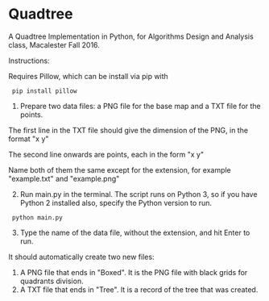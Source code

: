 # Quadtree

A Quadtree Implementation in Python, for Algorithms Design and Analysis class, Macalester Fall 2016.

Instructions:

Requires Pillow, which can be install via pip with
```
 pip install pillow
```

1. Prepare two data files: a PNG file for the base map and a TXT file for the points.

 The first line in the TXT file should give the dimension of the PNG, in the format "x y"
 
 The second line onwards are points, each in the form "x y"
 
 Name both of them the same except for the extension, for example "example.txt" and "example.png"
 
2. Run main.py in the terminal. The script runs on Python 3, so if you have Python 2 installed also, specify the Python version to run.
 ```
  python main.py
 ```
3. Type the name of the data file, without the extension, and hit Enter to run.

It should automatically create two new files:

1. A PNG file that ends in "Boxed". It is the PNG file with black grids for quadrants division.
2. A TXT file that ends in "Tree". It is a record of the tree that was created.
